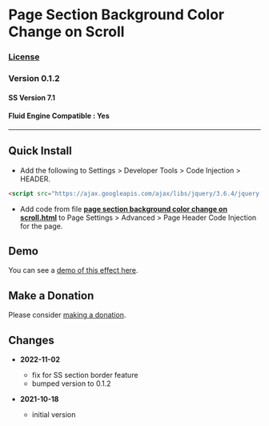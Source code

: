 # Page Section Background Color Change on Scroll

### [License][99]

### Version 0.1.2

#### SS Version 7.1

#### Fluid Engine Compatible : Yes

---

## Quick Install

* Add the following to Settings > Developer Tools > Code Injection > HEADER.
  
```html
<script src="https://ajax.googleapis.com/ajax/libs/jquery/3.6.4/jquery.min.js"></script>
```
  
* Add code from file **[page section background color change on
  scroll.html][1]** to Page Settings > Advanced > Page Header Code Injection for
  the page.

## Demo

You can see a [demo of this effect here][2].

## Make a Donation

Please consider [making a donation][3].

## Changes

* **2022-11-02**
  
  * fix for SS section border feature
  * bumped version to 0.1.2
  
* **2021-10-18**
  
  * initial version

[1]: page%20section%20background%20color%20change%20on%20scroll.html#L1
[2]: https://toms-web-consulting-demos.squarespace.com/page-section-background-color-change-on-scroll?password=twcdemos
[3]: https://github.com/tomsWebConsulting/twcsl#make-a-donation
[99]: https://github.com/tomsWebConsulting/twcsl/blob/main/LICENSE.txt#L1

